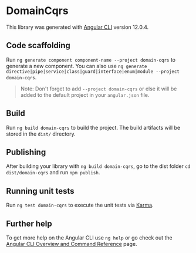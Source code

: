 # DomainCqrs

This library was generated with [Angular CLI](https://github.com/angular/angular-cli) version 12.0.4.

## Code scaffolding

Run `ng generate component component-name --project domain-cqrs` to generate a new component. You can also use `ng generate directive|pipe|service|class|guard|interface|enum|module --project domain-cqrs`.
> Note: Don't forget to add `--project domain-cqrs` or else it will be added to the default project in your `angular.json` file. 

## Build

Run `ng build domain-cqrs` to build the project. The build artifacts will be stored in the `dist/` directory.

## Publishing

After building your library with `ng build domain-cqrs`, go to the dist folder `cd dist/domain-cqrs` and run `npm publish`.

## Running unit tests

Run `ng test domain-cqrs` to execute the unit tests via [Karma](https://karma-runner.github.io).

## Further help

To get more help on the Angular CLI use `ng help` or go check out the [Angular CLI Overview and Command Reference](https://angular.io/cli) page.
